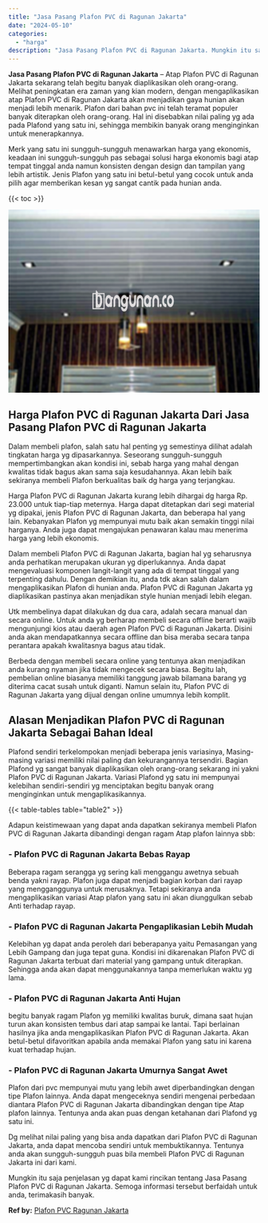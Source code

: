 ```yaml
---
title: "Jasa Pasang Plafon PVC di Ragunan Jakarta"
date: "2024-05-10"
categories: 
  - "harga"
description: "Jasa Pasang Plafon PVC di Ragunan Jakarta. Mungkin itu saja penjelasan yg dapat kami rincikan tentang Jasa Pasang Plafon PVC di Ragunan Jakarta. Semoga infor..."
---
```


**Jasa Pasang Plafon PVC di Ragunan Jakarta** – Atap Plafon PVC di Ragunan Jakarta sekarang telah begitu banyak diaplikasikan oleh orang-orang. Melihat peningkatan era zaman yang kian modern, dengan mengaplikasikan atap Plafon PVC di Ragunan Jakarta akan menjadikan gaya hunian akan menjadi lebih menarik. Plafon dari bahan pvc ini telah teramat populer banyak diterapkan oleh orang-orang. Hal ini disebabkan nilai paling yg ada pada Plafond yang satu ini, sehingga membikin banyak orang menginginkan untuk menerapkannya.

Merk yang satu ini sungguh-sungguh menawarkan harga yang ekonomis, keadaan ini sungguh-sungguh pas sebagai solusi harga ekonomis bagi atap tempat tinggal anda namun konsisten dengan design dan tampilan yang lebih artistik. Jenis Plafon yang satu ini betul-betul yang cocok untuk anda pilih agar memberikan kesan yg sangat cantik pada hunian anda.

{{< toc >}}

![Jasa Pasang Plafon PVC di Ragunan Jakarta](/images/flafond-pvc-murah15.png)

## Harga Plafon PVC di Ragunan Jakarta Dari Jasa Pasang Plafon PVC di Ragunan Jakarta

Dalam membeli plafon, salah satu hal penting yg semestinya dilihat adalah tingkatan harga yg dipasarkannya. Seseorang sungguh-sungguh mempertimbangkan akan kondisi ini, sebab harga yang mahal dengan kwalitas tidak bagus akan sama saja kesudahannya. Akan lebih baik sekiranya membeli Plafon berkualitas baik dg harga yang terjangkau.

Harga Plafon PVC di Ragunan Jakarta kurang lebih dihargai dg harga Rp. 23.000 untuk tiap-tiap meternya. Harga dapat ditetapkan dari segi material yg dipakai, jenis Plafon PVC di Ragunan Jakarta, dan beberapa hal yang lain. Kebanyakan Plafon yg mempunyai mutu baik akan semakin tinggi nilai harganya. Anda juga dapat mengajukan penawaran kalau mau menerima harga yang lebih ekonomis.

Dalam membeli Plafon PVC di Ragunan Jakarta, bagian hal yg seharusnya anda perhatikan merupakan ukuran yg diperlukannya. Anda dapat mengevaluasi komponen langit-langit yang ada di tempat tinggal yang terpenting dahulu. Dengan demikian itu, anda tdk akan salah dalam mengaplikasikan Plafon di hunian anda. Plafon PVC di Ragunan Jakarta yg diaplikasikan pastinya akan menjadikan style hunian menjadi lebih elegan.

Utk membelinya dapat dilakukan dg dua cara, adalah secara manual dan secara online. Untuk anda yg berharap membeli secara offline berarti wajib mengunjungi kios atau daerah agen Plafon PVC di Ragunan Jakarta. Disini anda akan mendapatkannya secara offline dan bisa meraba secara tanpa perantara apakah kwalitasnya bagus atau tidak.

Berbeda dengan membeli secara online yang tentunya akan menjadikan anda kurang nyaman jika tidak mengecek secara biasa. Begitu lah, pembelian online biasanya memiliki tanggung jawab bilamana barang yg diterima cacat susah untuk diganti. Namun selain itu, Plafon PVC di Ragunan Jakarta yang dijual dengan online umumnya lebih komplit.

## Alasan Menjadikan Plafon PVC di Ragunan Jakarta Sebagai Bahan Ideal

Plafond sendiri terkelompokan menjadi beberapa jenis variasinya, Masing-masing variasi memiliki nilai paling dan kekurangannya tersendiri. Bagian Plafond yg sangat banyak diaplikasikan oleh orang-orang sekarang ini yakni Plafon PVC di Ragunan Jakarta. Variasi Plafond yg satu ini mempunyai kelebihan sendiri-sendiri yg menciptakan begitu banyak orang menginginkan untuk mengaplikasikannya.

{{< table-tables table="table2" >}}

Adapun keistimewaan yang dapat anda dapatkan sekiranya membeli Plafon PVC di Ragunan Jakarta dibandingi dengan ragam Atap plafon lainnya sbb:

### \- Plafon PVC di Ragunan Jakarta Bebas Rayap

Beberapa ragam serangga yg sering kali menggangu awetnya sebuah benda yakni rayap. Plafon juga dapat menjadi bagian korban dari rayap yang mengganggunya untuk merusaknya. Tetapi sekiranya anda mengaplikasikan variasi Atap plafon yang satu ini akan diunggulkan sebab Anti terhadap rayap.

### \- Plafon PVC di Ragunan Jakarta Pengaplikasian Lebih Mudah

Kelebihan yg dapat anda peroleh dari beberapanya yaitu Pemasangan yang Lebih Gampang dan juga tepat guna. Kondisi ini dikarenakan Plafon PVC di Ragunan Jakarta terbuat dari material yang gampang untuk diterapkan. Sehingga anda akan dapat menggunakannya tanpa memerlukan waktu yg lama.

### \- Plafon PVC di Ragunan Jakarta Anti Hujan

begitu banyak ragam Plafon yg memiliki kwalitas buruk, dimana saat hujan turun akan konsisten tembus dari atap sampai ke lantai. Tapi berlainan hasilnya jika anda mengaplikasikan Plafon PVC di Ragunan Jakarta. Akan betul-betul difavoritkan apabila anda memakai Plafon yang satu ini karena kuat terhadap hujan.

### \- Plafon PVC di Ragunan Jakarta Umurnya Sangat Awet

Plafon dari pvc mempunyai mutu yang lebih awet diperbandingkan dengan tipe Plafon lainnya. Anda dapat mengeceknya sendiri mengenai perbedaan diantara Plafon PVC di Ragunan Jakarta dibandingkan dengan tipe Atap plafon lainnya. Tentunya anda akan puas dengan ketahanan dari Plafond yg satu ini.

Dg melihat nilai paling yang bisa anda dapatkan dari Plafon PVC di Ragunan Jakarta, anda dapat mencoba sendiri untuk membuktikannya. Tentunya anda akan sungguh-sungguh puas bila membeli Plafon PVC di Ragunan Jakarta ini dari kami.

Mungkin itu saja penjelasan yg dapat kami rincikan tentang Jasa Pasang Plafon PVC di Ragunan Jakarta. Semoga informasi tersebut berfaidah untuk anda, terimakasih banyak.

**Ref by:** [Plafon PVC Ragunan Jakarta](https://id.wikipedia.org/wiki/Plafon)
